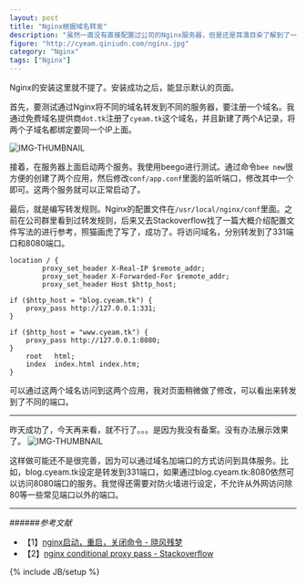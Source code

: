 ```yaml
---
layout: post
title: "Nginx根据域名转发"
description: "虽然一直没有直接配置过公司的Nginx服务器，但是还是耳濡目染了解到了一些相关内容，知道Nginx能够根据域名进行转发请求。这样，一台服务器就能够配置多个域名和多个应用程序。"
figure: "http://cyeam.qiniudn.com/nginx.jpg"
category: "Nginx"
tags: ["Nginx"]
---
```


Nginx的安装这里就不提了。安装成功之后，能显示默认的页面。

首先，要测试通过Nginx将不同的域名转发到不同的服务器，要注册一个域名。我通过免费域名提供商`dot.tk`注册了`cyeam.tk`这个域名，并且新建了两个A记录，将两个子域名都绑定要同一个IP上面。

![IMG-THUMBNAIL](http://cyeam.qiniudn.com/tk_nginx_test.png)

接着，在服务器上面启动两个服务。我使用beego进行测试。通过命令`bee new`很方便的创建了两个应用，然后修改`conf/app.conf`里面的监听端口，修改其中一个即可。这两个服务就可以正常启动了。

最后，就是编写转发规则。Nginx的配置文件在`/usr/local/nginx/conf`里面。之前在公司群里看到过转发规则，后来又去Stackoverflow找了一篇大概介绍配置文件写法的进行参考，照猫画虎了写了，成功了。将访问域名，分别转发到了331端口和8080端口。

    location / {
            proxy_set_header X-Real-IP $remote_addr;
            proxy_set_header X-Forwarded-For $remote_addr;
            proxy_set_header Host $http_host;

    if ($http_host = "blog.cyeam.tk") {
        proxy_pass http://127.0.0.1:331;
    }

    if ($http_host = "www.cyeam.tk") {
        proxy_pass http://127.0.0.1:8080;
    }
        root   html;
        index  index.html index.htm;
    }

可以通过这两个域名访问到这两个应用，我对页面稍微做了修改，可以看出来转发到了不同的端口。

---

昨天成功了，今天再来看，就不行了。。。是因为我没有备案。没有办法展示效果了。
![IMG-THUMBNAIL](http://cyeam.qiniudn.com/fuck_miit.png)


这样做可能还不是很完善，因为可以通过域名加端口的方式访问到具体服务。比如，blog.cyeam.tk设定是转发到331端口，如果通过blog.cyeam.tk:8080依然可以访问8080端口的服务。我觉得还需要对防火墙进行设定，不允许从外网访问除80等一些常见端口以外的端口。


---

######*参考文献*
+ 【1】[nginx启动，重启，关闭命令 - 晓风残梦](http://www.cnblogs.com/derekchen/archive/2011/02/17/1957209.html)
+ 【2】[nginx conditional proxy pass - Stackoverflow](http://stackoverflow.com/questions/7878334/nginx-conditional-proxy-pass)

{% include JB/setup %}